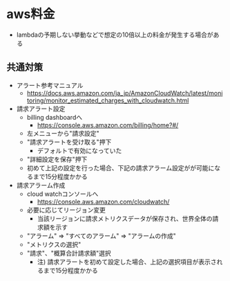 # aws料金

* lambdaの予期しない挙動などで想定の10倍以上の料金が発生する場合がある

## 共通対策

* アラート参考マニュアル
  * https://docs.aws.amazon.com/ja_jp/AmazonCloudWatch/latest/monitoring/monitor_estimated_charges_with_cloudwatch.html
* 請求アラート設定
  * billing dashboardへ
    * https://console.aws.amazon.com/billing/home?#/
  * 左メニューから"請求設定"
  * "請求アラートを受け取る"押下
    * デフォルトで有効になっていた
  * "詳細設定を保存"押下
  * 初めて上記の設定を行った場合、下記の請求アラーム設定がが可能になるまで15分程度かかる
* 請求アラーム作成
  * cloud watchコンソールへ
    * https://console.aws.amazon.com/cloudwatch/
  * 必要に応じてリージョン変更
    * 当該リージョンに請求メトリクスデータが保存され、世界全体の請求額を示す
  * "アラーム" => "すべてのアラーム" => "アラームの作成"
  * "メトリクスの選択"
  * "請求"、"概算合計請求額"選択
    * 注) 請求アラートを初めて設定した場合、上記の選択項目が表示されるまで15分程度かかる